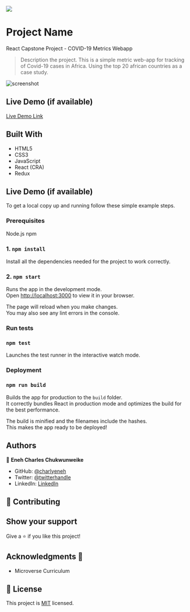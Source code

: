 ![](https://img.shields.io/badge/Microverse-blueviolet)

# Project Name
React Capstone Project - COVID-19 Metrics Webapp

> Description the project.
This is a simple metric web-app for tracking of Covid-19 cases in Africa. Using the top 20 african countries as a case study.

![screenshot](./src/images/screenshot.png)
## Live Demo (if available)

[Live Demo Link](https://livedemo.com)

## Built With

- HTML5
- CSS3
- JavaScript
- React (CRA)
- Redux

## Live Demo (if available)

To get a local copy up and running follow these simple example steps.

### Prerequisites

Node.js
npm

### 1. `npm install`

Install all the dependencies needed for the project to work correctly.

### 2. `npm start`

Runs the app in the development mode.\
Open [http://localhost:3000](http://localhost:3000) to view it in your browser.

The page will reload when you make changes.\
You may also see any lint errors in the console.

### Run tests
### `npm test`

Launches the test runner in the interactive watch mode.

### Deployment
### `npm run build`

Builds the app for production to the `build` folder.\
It correctly bundles React in production mode and optimizes the build for the best performance.

The build is minified and the filenames include the hashes.\
This makes the app ready to be deployed!

## Authors

👤 **Eneh Charles Chukwunweike**

- GitHub: [@charlyeneh](https://github.com/charlyeneh)
- Twitter: [@twitterhandle](https://twitter.com/ProgrammerBaby)
- LinkedIn: [LinkedIn](https://www.linkedin.com/in/charles-chukwunweike-eneh/)

## 🤝 Contributing

## Show your support

Give a ⭐️ if you like this project!

## Acknowledgments 🤝

- Microverse Curriculum

## 📝 License

This project is [MIT](./MIT.md) licensed.
